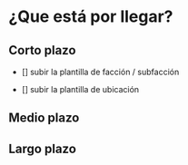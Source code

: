 # ¿Que está por llegar?

## Corto plazo
- [] subir la plantilla de facción / subfacción

- [] subir la plantilla de ubicación
## Medio plazo
## Largo plazo
